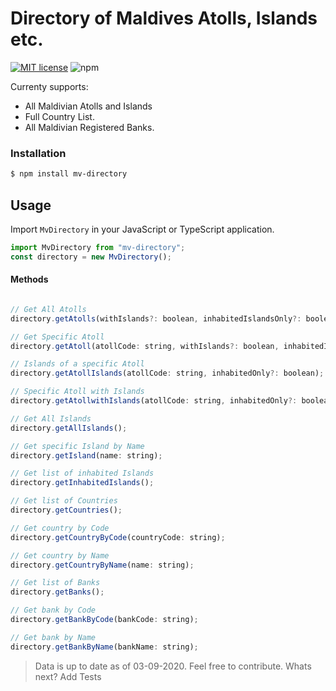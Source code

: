 # Directory of Maldives Atolls, Islands etc.

[![MIT license](https://img.shields.io/badge/License-MIT-blue.svg)](https://lbesson.mit-license.org/) 
![npm](https://img.shields.io/npm/v/mv-directory?style=plastic)

Currenty supports:
- All Maldivian Atolls and Islands
- Full Country List.
- All Maldivian Registered Banks.

### Installation
```sh
$ npm install mv-directory
```
## Usage
Import `MvDirectory` in your JavaScript or TypeScript application.
```javascript
import MvDirectory from "mv-directory";
const directory = new MvDirectory();
```
#### Methods
```javascript

// Get All Atolls
directory.getAtolls(withIslands?: boolean, inhabitedIslandsOnly?: boolean);

// Get Specific Atoll
directory.getAtoll(atollCode: string, withIslands?: boolean, inhabitedIslandsOnly?: boolean);

// Islands of a specific Atoll
directory.getAtollIslands(atollCode: string, inhabitedOnly?: boolean);

// Specific Atoll with Islands
directory.getAtollwithIslands(atollCode: string, inhabitedOnly?: boolean);

// Get All Islands
directory.getAllIslands();

// Get specific Island by Name
directory.getIsland(name: string);

// Get list of inhabited Islands
directory.getInhabitedIslands();

// Get list of Countries
directory.getCountries();

// Get country by Code
directory.getCountryByCode(countryCode: string);

// Get country by Name
directory.getCountryByName(name: string);

// Get list of Banks
directory.getBanks();

// Get bank by Code
directory.getBankByCode(bankCode: string);

// Get bank by Name
directory.getBankByName(bankName: string);

```
> Data is up to date as of 03-09-2020.
> Feel free to contribute.
> Whats next? Add Tests